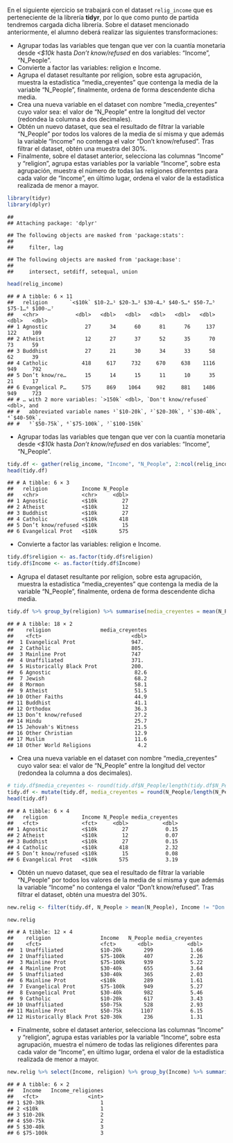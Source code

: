 En el siguiente ejercicio se trabajará con el dataset `relig_income` que
es perteneciente de la librería **tidyr**, por lo que como punto de
partida tendremos cargada dicha librería. Sobre el dataset mencionado
anteriormente, el alumno deberá realizar las siguientes
transformaciones:

-   Agrupar todas las variables que tengan que ver con la cuantía
    monetaria desde *\<$10k* hasta *Don’t know/refused* en dos
    variables: “Income”, “N_People”.
-   Convierte a factor las variables: religion e Income.
-   Agrupa el dataset resultante por religion, sobre esta agrupación,
    muestra la estadística “media_creyentes” que contenga la media de la
    variable “N_People”, finalmente, ordena de forma descendente dicha
    media.
-   Crea una nueva variable en el dataset con nombre “media_creyentes”
    cuyo valor sea: el valor de “N_People” entre la longitud del vector
    (redondea la columna a dos decimales).
-   Obtén un nuevo dataset, que sea el resultado de filtrar la variable
    “N_People” por todos los valores de la media de sí misma y que
    además la variable “Income” no contenga el valor “Don’t
    know/refused”. Tras filtrar el dataset, obtén una muestra del 30%.
-   Finalmente, sobre el dataset anterior, selecciona las columnas
    “Income” y “religion”, agrupa estas variables por la variable
    “Income”, sobre esta agrupación, muestra el número de todas las
    religiones diferentes para cada valor de “Income”, en último lugar,
    ordena el valor de la estadística realizada de menor a mayor.

``` r
library(tidyr)
library(dplyr)
```

    ## 
    ## Attaching package: 'dplyr'

    ## The following objects are masked from 'package:stats':
    ## 
    ##     filter, lag

    ## The following objects are masked from 'package:base':
    ## 
    ##     intersect, setdiff, setequal, union

``` r
head(relig_income)
```

    ## # A tibble: 6 × 11
    ##   religion       `<$10k` $10-2…¹ $20-3…² $30-4…³ $40-5…⁴ $50-7…⁵ $75-1…⁶ $100-…⁷
    ##   <chr>            <dbl>   <dbl>   <dbl>   <dbl>   <dbl>   <dbl>   <dbl>   <dbl>
    ## 1 Agnostic            27      34      60      81      76     137     122     109
    ## 2 Atheist             12      27      37      52      35      70      73      59
    ## 3 Buddhist            27      21      30      34      33      58      62      39
    ## 4 Catholic           418     617     732     670     638    1116     949     792
    ## 5 Don’t know/re…      15      14      15      11      10      35      21      17
    ## 6 Evangelical P…     575     869    1064     982     881    1486     949     723
    ## # … with 2 more variables: `>150k` <dbl>, `Don't know/refused` <dbl>, and
    ## #   abbreviated variable names ¹​`$10-20k`, ²​`$20-30k`, ³​`$30-40k`, ⁴​`$40-50k`,
    ## #   ⁵​`$50-75k`, ⁶​`$75-100k`, ⁷​`$100-150k`

-   Agrupar todas las variables que tengan que ver con la cuantía
    monetaria desde *\<$10k* hasta *Don’t know/refused* en dos
    variables: “Income”, “N_People”.

``` r
tidy.df <- gather(relig_income, "Income", "N_People", 2:ncol(relig_income))
head(tidy.df)
```

    ## # A tibble: 6 × 3
    ##   religion           Income N_People
    ##   <chr>              <chr>     <dbl>
    ## 1 Agnostic           <$10k        27
    ## 2 Atheist            <$10k        12
    ## 3 Buddhist           <$10k        27
    ## 4 Catholic           <$10k       418
    ## 5 Don’t know/refused <$10k        15
    ## 6 Evangelical Prot   <$10k       575

-   Convierte a factor las variables: religion e Income.

``` r
tidy.df$religion <- as.factor(tidy.df$religion)
tidy.df$Income <- as.factor(tidy.df$Income)
```

-   Agrupa el dataset resultante por religion, sobre esta agrupación,
    muestra la estadística “media_creyentes” que contenga la media de la
    variable “N_People”, finalmente, ordena de forma descendente dicha
    media.

``` r
tidy.df %>% group_by(religion) %>% summarise(media_creyentes = mean(N_People)) %>% arrange(desc(media_creyentes))
```

    ## # A tibble: 18 × 2
    ##    religion                media_creyentes
    ##    <fct>                             <dbl>
    ##  1 Evangelical Prot                  947. 
    ##  2 Catholic                          805. 
    ##  3 Mainline Prot                     747  
    ##  4 Unaffiliated                      371. 
    ##  5 Historically Black Prot           200. 
    ##  6 Agnostic                           82.6
    ##  7 Jewish                             68.2
    ##  8 Mormon                             58.1
    ##  9 Atheist                            51.5
    ## 10 Other Faiths                       44.9
    ## 11 Buddhist                           41.1
    ## 12 Orthodox                           36.3
    ## 13 Don’t know/refused                 27.2
    ## 14 Hindu                              25.7
    ## 15 Jehovah's Witness                  21.5
    ## 16 Other Christian                    12.9
    ## 17 Muslim                             11.6
    ## 18 Other World Religions               4.2

-   Crea una nueva variable en el dataset con nombre “media_creyentes”
    cuyo valor sea: el valor de “N_People” entre la longitud del vector
    (redondea la columna a dos decimales).

``` r
# tidy.df$media_creyentes <- round(tidy.df$N_People/length(tidy.df$N_People), 2)
tidy.df <- mutate(tidy.df, media_creyentes = round(N_People/length(N_People),2))
head(tidy.df)
```

    ## # A tibble: 6 × 4
    ##   religion           Income N_People media_creyentes
    ##   <fct>              <fct>     <dbl>           <dbl>
    ## 1 Agnostic           <$10k        27            0.15
    ## 2 Atheist            <$10k        12            0.07
    ## 3 Buddhist           <$10k        27            0.15
    ## 4 Catholic           <$10k       418            2.32
    ## 5 Don’t know/refused <$10k        15            0.08
    ## 6 Evangelical Prot   <$10k       575            3.19

-   Obtén un nuevo dataset, que sea el resultado de filtrar la variable
    “N_People” por todos los valores de la media de sí misma y que
    además la variable “Income” no contenga el valor “Don’t
    know/refused”. Tras filtrar el dataset, obtén una muestra del 30%.

``` r
new.relig <- filter(tidy.df, N_People > mean(N_People), Income != "Don't know/refused") %>% sample_frac(size=0.3)
```

``` r
new.relig
```

    ## # A tibble: 12 × 4
    ##    religion                Income   N_People media_creyentes
    ##    <fct>                   <fct>       <dbl>           <dbl>
    ##  1 Unaffiliated            $10-20k       299            1.66
    ##  2 Unaffiliated            $75-100k      407            2.26
    ##  3 Mainline Prot           $75-100k      939            5.22
    ##  4 Mainline Prot           $30-40k       655            3.64
    ##  5 Unaffiliated            $30-40k       365            2.03
    ##  6 Mainline Prot           <$10k         289            1.61
    ##  7 Evangelical Prot        $75-100k      949            5.27
    ##  8 Evangelical Prot        $30-40k       982            5.46
    ##  9 Catholic                $10-20k       617            3.43
    ## 10 Unaffiliated            $50-75k       528            2.93
    ## 11 Mainline Prot           $50-75k      1107            6.15
    ## 12 Historically Black Prot $20-30k       236            1.31

-   Finalmente, sobre el dataset anterior, selecciona las columnas
    “Income” y “religion”, agrupa estas variables por la variable
    “Income”, sobre esta agrupación, muestra el número de todas las
    religiones diferentes para cada valor de “Income”, en último lugar,
    ordena el valor de la estadística realizada de menor a mayor.

``` r
new.relig %>% select(Income, religion) %>% group_by(Income) %>% summarise(Income_religiones=n()) %>% arrange(Income_religiones)
```

    ## # A tibble: 6 × 2
    ##   Income   Income_religiones
    ##   <fct>                <int>
    ## 1 $20-30k                  1
    ## 2 <$10k                    1
    ## 3 $10-20k                  2
    ## 4 $50-75k                  2
    ## 5 $30-40k                  3
    ## 6 $75-100k                 3
